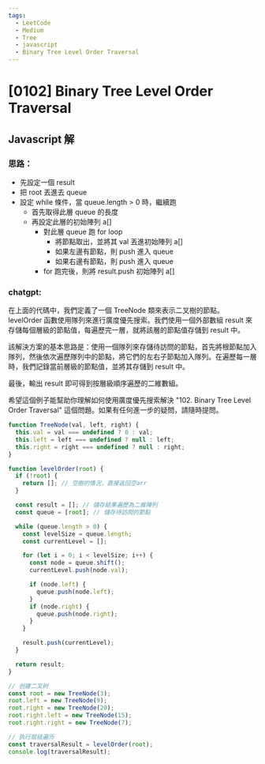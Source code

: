 ```yaml
---
tags:
  - LeetCode
  - Medium
  - Tree
  - javascript
  - Binary Tree Level Order Traversal
---
```


# [0102] Binary Tree Level Order Traversal

## Javascript 解

### 思路：

- 先設定一個 result
- 把 root 丟進去 queue
- 設定 while 條件，當 queue.length > 0 時，繼續跑
  - 首先取得此層 queue 的長度
  - 再設定此層的初始陣列 a[]
    - 對此層 queue 跑 for loop
      - 將節點取出，並將其 val 丟進初始陣列 a[]
      - 如果左邊有節點，則 push 進入 queue
      - 如果右邊有節點，則 push 進入 queue
    - for 跑完後，則將 result.push 初始陣列 a[]

### chatgpt:

在上面的代碼中，我們定義了一個 TreeNode 類來表示二叉樹的節點。levelOrder 函數使用隊列來進行廣度優先搜索。我們使用一個外部數組 result 來存儲每個層級的節點值，每遍歷完一層，就將該層的節點值存儲到 result 中。

該解決方案的基本思路是：使用一個隊列來存儲待訪問的節點，首先將根節點加入隊列，然後依次遍歷隊列中的節點，將它們的左右子節點加入隊列。在遍歷每一層時，我們記錄當前層級的節點值，並將其存儲到 result 中。

最後，輸出 result 即可得到按層級順序遍歷的二維數組。

希望這個例子能幫助你理解如何使用廣度優先搜索解決 "102. Binary Tree Level Order Traversal" 這個問題。如果有任何進一步的疑問，請隨時提問。

```js
function TreeNode(val, left, right) {
  this.val = val === undefined ? 0 : val;
  this.left = left === undefined ? null : left;
  this.right = right === undefined ? null : right;
}

function levelOrder(root) {
  if (!root) {
    return []; // 空樹的情況，直接返回空arr
  }

  const result = []; // 儲存結果遍歷為二維陣列
  const queue = [root]; // 儲存待訪問的節點

  while (queue.length > 0) {
    const levelSize = queue.length;
    const currentLevel = [];

    for (let i = 0; i < levelSize; i++) {
      const node = queue.shift();
      currentLevel.push(node.val);

      if (node.left) {
        queue.push(node.left);
      }
      if (node.right) {
        queue.push(node.right);
      }
    }

    result.push(currentLevel);
  }

  return result;
}

// 创建二叉树
const root = new TreeNode(3);
root.left = new TreeNode(9);
root.right = new TreeNode(20);
root.right.left = new TreeNode(15);
root.right.right = new TreeNode(7);

// 执行层级遍历
const traversalResult = levelOrder(root);
console.log(traversalResult);
```
